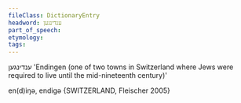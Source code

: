 ```yaml
---
fileClass: DictionaryEntry
headword: ענדינגען
part_of_speech: 
etymology: 
tags: 
---
```

ענדינגען
'Endingen (one of two towns in Switzerland where Jews were required to live until the mid-nineteenth century)'

en(d)iŋə, endigə {SWITZERLAND, Fleischer 2005}
